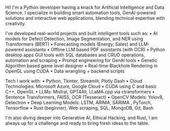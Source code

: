 Hi! I'm a Python developer having a knack for Artificial Intelligence and Data Science. I specialize in building smart automation tools, GenAI-powered solutions and interactive web applications, blending technical expertise with creativity. 

I've developed real-world projects and built intelligent tools such as:
•	AI models for Defect Detection, Image Segmentation, and NER using Transformers (BERT)
•	Forecasting models (Energy, Sales) and LLM-powered assistants
•	Offline LLM based PDF assistants (with OCR)
•	Python desktop apps GUI tools with SQL databases and CRUD operations, automation and scraping
•	Prompt engineering for GenAI tools
•	Genetic Algorithm based game level designer
•	Real-time Blackhole Rendering in OpenGL using CUDA
•	Data wrangling + backend scripts

Tech I work with:
•	Python, Tkinter, Streamlit, Plotly Dash
•	Cloud Technologies: Microsoft Azure, Google Cloud
•	CUDA using C and basic C++, OpenGL
•	LLMs: Mistral, GPT4All, LLaMA.cpp via ctransformers
•	Sentence Transformers, FAISS, OCR (Tesseract)
•	OpenCV Models: Yolov8, Detectron
•	Deep Learning Models: LSTM, ARIMA, SARIMA , PyTorch, Tensorflow
•	Rust (beginner), Web scraping, SQL, MongoDB, Git, Bash


I'm also diving deeper into Generative AI, Ethical Hacking, and Rust, I am always up for a challenge and ready to bring fresh ideas to the table.
